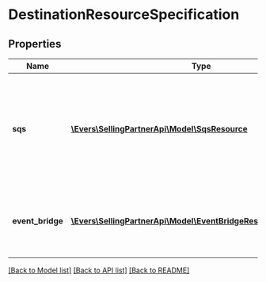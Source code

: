 # DestinationResourceSpecification

## Properties
Name | Type | Description | Notes
------------ | ------------- | ------------- | -------------
**sqs** | [**\Evers\SellingPartnerApi\Model\SqsResource**](SqsResource.md) | The information required to create an Amazon Simple Queue Service (SQS) queue destination. | [optional] 
**event_bridge** | [**\Evers\SellingPartnerApi\Model\EventBridgeResourceSpecification**](EventBridgeResourceSpecification.md) | The information required to create an Amazon EventBridge destination. | [optional] 

[[Back to Model list]](../README.md#documentation-for-models) [[Back to API list]](../README.md#documentation-for-api-endpoints) [[Back to README]](../README.md)


